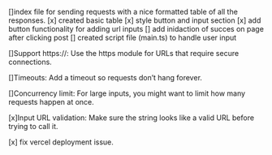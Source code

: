 []index file for sending requests with a nice formatted table of all the responses.
        [x] created basic table
        [x] style button and input section
        [x] add button functionality for adding url inputs
        [] add inidaction of succes on page after clicking post
[] created script file (main.ts) to handle user input

[]Support https://: Use the https module for URLs that require secure connections.

[]Timeouts: Add a timeout so requests don’t hang forever.

[]Concurrency limit: For large inputs, you might want to limit how many requests happen at once.

[x]Input URL validation: Make sure the string looks like a valid URL before trying to call it.

[x] fix vercel deployment issue.
